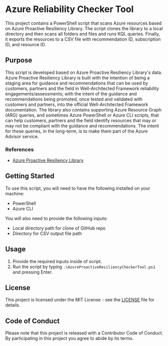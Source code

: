 # Azure Reliability Checker Tool

This project contains a PowerShell script that scans Azure resources based on Azure Proactive Resiliency Library. The script clones the library to a local directory and then scans all folders and files and runs KQL queries. Finally, it exports the resources to a CSV file with recommendation ID, subscription ID, and resource ID.

## Purpose

This script is developed based on Azure Proactive Resiliency Library's data. Azure Proactive Resiliency Library is built with the intention of being a staging area for guidance and recommendations that can be used by customers, partners and the field in Well-Architected Framework reliability engagements/assessments; with the intent of the guidance and recommendations being promoted, once tested and validated with customers and partners, into the official Well-Architected Framework documentation. The library also contains supporting Azure Resource Graph (ARG) queries, and sometimes Azure PowerShell or Azure CLI scripts, that can help customers, partners and the field identify resources that may or may not be compliant with the guidance and recommendations. The intent for these queries, in the long-term, is to make them part of the Azure Advisor service.

### References

- [Azure Proactive Resiliency Library](https://azure.github.io/Azure-Proactive-Resiliency-Library/)

## Getting Started

To use this script, you will need to have the following installed on your machine:

- PowerShell
- Azure CLI

You will also need to provide the following inputs:

- Local directory path for clone of GitHub repo
- Directory for CSV output file path

## Usage

1. Provide the required inputs inside of script.
2. Run the script by typing `.\AzureProactiveResiliencyCheckerTool.ps1` and pressing Enter.




## License

This project is licensed under the MIT License - see the [LICENSE](LICENSE) file for details.

## Code of Conduct

Please note that this project is released with a Contributor Code of Conduct. By participating in this project you agree to abide by its terms.
